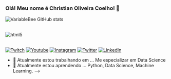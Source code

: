 ### Olá! Meu nome é Christian Oliveira Coelho! 👋

![VariableBee GitHub stats](https://github-readme-stats.vercel.app/api?username=variablebee&show_icons=true&theme=dracula)

<div style="display: inline_block"><br/>
  <img align="center" alt="html5" src="https://img.shields.io/badge/Python-3776AB?style=for-the-badge&logo=python&logoColor=white" />
</div><br/>

[![Twitch](https://img.shields.io/badge/Twitch-9146FF?style=for-the-badge&logo=twitch&logoColor=white)](https://www.twitch.tv/toquinhaman)
[![Youtube](https://img.shields.io/badge/YouTube-FF0000?style=for-the-badge&logo=youtube&logoColor=white)](https://www.youtube.com/channel/UC177sCc63-aazx2T3n1LGWg)
[![Instagram](https://img.shields.io/badge/Instagram-E4405F?style=for-the-badge&logo=instagram&logoColor=white)](https://www.instagram.com/toquinhaman/)
[![Twitter](https://img.shields.io/badge/Twitter-1DA1F2?style=for-the-badge&logo=twitter&logoColor=white)](https://twitter.com/toquinha_man)
[![LinkedIn](https://img.shields.io/badge/LinkedIn-0077B5?style=for-the-badge&logo=linkedin&logoColor=white)](https://www.linkedin.com/in/christian-oliveira-925532257/)

- 🔭 Atualmente estou trabalhando em ... Me especializar em Data Science
- 🌱 Atualmente estou aprendendo ... Python, Data Science, Machine Learning.
-->
